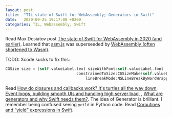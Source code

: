 ```yaml
---
layout: post
title:  "TIL state of Swift for WebAssembly; Generators in Swift"
date:   2020-09-25 19:17:00 +0200
categories: TIL, Webassembly, Swift
---
```

Read Max Desiatov post [The state of Swift for WebAssembly in 2020 (and earlier)](https://desiatov.com/swift-webassembly-2020/). Learned that [asm.js](https://en.wikipedia.org/wiki/Asm.js) was superseeded by [WebAssembly (often shortened to Wasm)](https://en.wikipedia.org/wiki/WebAssembly).

TODO: Xcode sucks to fix this:

```Objective-C
CGSize size = [self.valueLabel.text sizeWithFont:self.valueLabel.font
                               constrainedToSize:CGSizeMake(self.valueLabel.frame.size.width, MAXFLOAT)
                                   lineBreakMode:NSLineBreakByWordWrapping];
```


Read [How do closures and callbacks work? It's turtles all the way down](https://desiatov.com/closures),
[Event loops, building smooth UIs and handling high server load](https://desiatov.com/event-loops), [](https://desiatov.com/event-loops), [What are generators and why Swift needs them?](https://desiatov.com/swift-generators). The idea of Generator is brilliant. I remember being confused seeing `yeild` in Python code. Read [Coroutines and “yield” expressions in Swift](https://desiatov.com/swift-coroutines). 